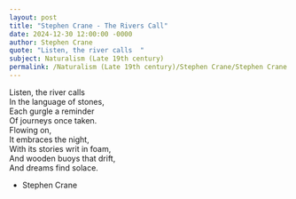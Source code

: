 ```yaml
---
layout: post
title: "Stephen Crane - The Rivers Call"
date: 2024-12-30 12:00:00 -0000
author: Stephen Crane
quote: "Listen, the river calls  "
subject: Naturalism (Late 19th century)
permalink: /Naturalism (Late 19th century)/Stephen Crane/Stephen Crane - The Rivers Call
---
```


Listen, the river calls  
In the language of stones,  
Each gurgle a reminder  
Of journeys once taken.  
Flowing on,  
It embraces the night,  
With its stories writ in foam,  
And wooden buoys that drift,  
And dreams find solace.

- Stephen Crane
